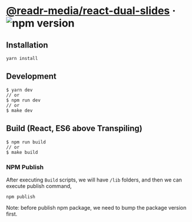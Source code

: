 # [@readr-media/react-dual-slides](https://www.npmjs.com/package/@readr-media/react-dual-slides) &middot; ![npm version](https://img.shields.io/npm/v/@readr-media/react-dual-slides.svg?style=flat)

## Installation
`yarn install`

## Development
```
$ yarn dev
// or
$ npm run dev
// or
$ make dev
```

## Build (React, ES6 above Transpiling)
```
$ npm run build
// or
$ make build
```

### NPM Publish
After executing `Build` scripts, we will have `/lib` folders,
and then we can execute publish command,
```
npm publish
```

Note: before publish npm package, we need to bump the package version first. 
